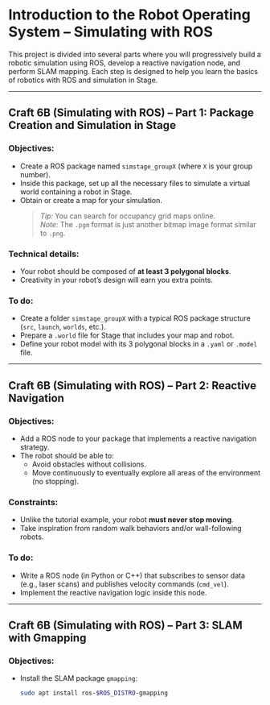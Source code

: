 # Introduction to the Robot Operating System – Simulating with ROS

This project is divided into several parts where you will progressively build a robotic simulation using ROS, develop a reactive navigation node, and perform SLAM mapping. Each step is designed to help you learn the basics of robotics with ROS and simulation in Stage.

---

## Craft 6B (Simulating with ROS) – Part 1: Package Creation and Simulation in Stage

### Objectives:
- Create a ROS package named `simstage_groupX` (where `X` is your group number).
- Inside this package, set up all the necessary files to simulate a virtual world containing a robot in Stage.
- Obtain or create a map for your simulation.  
  > *Tip:* You can search for occupancy grid maps online.  
  > *Note:* The `.pgm` format is just another bitmap image format similar to `.png`.

### Technical details:
- Your robot should be composed of **at least 3 polygonal blocks**.  
- Creativity in your robot’s design will earn you extra points.

### To do:
- Create a folder `simstage_groupX` with a typical ROS package structure (`src`, `launch`, `worlds`, etc.).
- Prepare a `.world` file for Stage that includes your map and robot.
- Define your robot model with its 3 polygonal blocks in a `.yaml` or `.model` file.

---

## Craft 6B (Simulating with ROS) – Part 2: Reactive Navigation

### Objectives:
- Add a ROS node to your package that implements a reactive navigation strategy.
- The robot should be able to:
  - Avoid obstacles without collisions.
  - Move continuously to eventually explore all areas of the environment (no stopping).

### Constraints:
- Unlike the tutorial example, your robot **must never stop moving**.
- Take inspiration from random walk behaviors and/or wall-following robots.

### To do:
- Write a ROS node (in Python or C++) that subscribes to sensor data (e.g., laser scans) and publishes velocity commands (`cmd_vel`).
- Implement the reactive navigation logic inside this node.

---

## Craft 6B (Simulating with ROS) – Part 3: SLAM with Gmapping

### Objectives:
- Install the SLAM package `gmapping`:  
  ```bash
  sudo apt install ros-$ROS_DISTRO-gmapping
